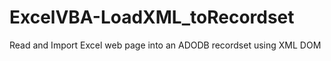 # ExcelVBA-LoadXML_toRecordset
 Read and Import Excel web page into an ADODB recordset using XML DOM
